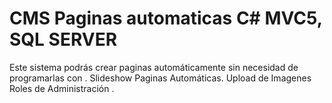 CMS Paginas automaticas C# MVC5, SQL SERVER
======================================

Este sistema podrás crear paginas automáticamente sin necesidad de programarlas con . Slideshow Paginas Automáticas. Upload de Imagenes Roles de Administración .
